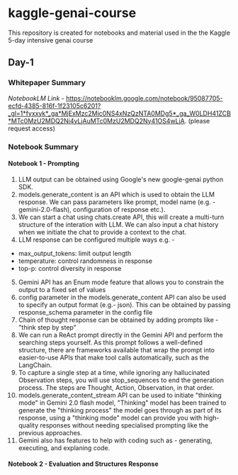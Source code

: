 # kaggle-genai-course
This repository is created for notebooks and material used in the the Kaggle 5-day intensive genai course

## Day-1

### Whitepaper Summary

*NotebookLM Link* - https://notebooklm.google.com/notebook/95087705-ecfd-4385-816f-1f23105c6201?_gl=1*fyxxyk*_ga*MjExMzc2Mjc0NS4xNzQzNTA0MDg5*_ga_W0LDH41ZCB*MTc0MzU2MDQ2Ni4yLjAuMTc0MzU2MDQ2Ny41OS4wLjA. (please request access)

### Notebook Summary

#### Notebook 1 - Prompting
1. LLM output can be obtained using Google's new google-genai python SDK.
2. models.generate_content is an API which is used to obtain the LLM response. We can pass parameters like prompt, model name (e.g. - gemini-2.0-flash), configuration of response etc.).
3. We can start a chat using chats.create API, this will create a multi-turn structure of the interation with LLM. We can also input a chat history when we initiate the chat to provide a context to the chat.
4. LLM response can be configured multiple ways e.g. -
  * max_output_tokens: limit output length
  * temperature: control randomness in response
  * top-p: control diversity in response
5. Gemini API has an Enum mode feature that allows you to constrain the output to a fixed set of values
6. config parameter in the models.generate_content API can also be used to specify an output format (e.g.- json). This can be obtained by passing response_schema parameter in the config file
7. Chain of thought response can be obtained by adding prompts like - "think step by step"
8. We can run a ReAct prompt directly in the Gemini API and perform the searching steps yourself. As this prompt follows a well-defined structure, there are frameworks available that wrap the prompt into easier-to-use APIs that make tool calls automatically, such as the LangChain.
9. To capture a single step at a time, while ignoring any hallucinated Observation steps, you will use stop_sequences to end the generation process. The steps are Thought, Action, Observation, in that order.
10. models.generate_content_stream API can be used to initiate "thinking mode" in Gemini 2.0 flash model, "Thinking" model has been trained to generate the "thinking process" the model goes through as part of its response, using a "thinking mode" model can provide you with high-quality responses without needing specialised prompting like the previous approaches.
11. Gemini also has features to help with coding such as - generating, executing, and explaning code.



#### Notebook 2 - Evaluation and Structures Response
